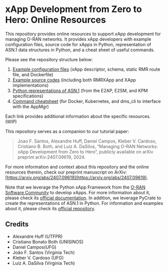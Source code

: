 # xApp Development from Zero to Hero: Online Resources

This repository provides online resources to support xApp development for managing O-RAN networks. It provides xApp developers with example configuration files, source code for xApps in Python, representation of ASN.1 data structures in Python, and a cheat sheet of useful commands. 
 
Please see the repository structure below:

1. [Example configuration files](/configuration_files/) (xApp descriptor, schema, static RMR route file, and Dockerfile)
2. [Example source codes](/source_code/) (including both RMRXApp and XApp implementations)
3. [Python representations of ASN.1](/asn1/) (from the E2AP, E2SM, and KPM specifications)
4. [Command cheatsheet](/example_commands/) (for Docker, Kubernetes, and dms_cli to interface with the AppMgr)

Each link provides additional information about the specific resources. (WIP)


This repository serves as a companion to our tutorial paper:
> Joao F. Santos, Alexandre Huff, Daniel Campos, Kleber V. Cardoso, Cristiano B. Both, and Luiz A.
DaSilva, “Managing O-RAN Networks: xApp Development from Zero to Hero”, publicly available on arXiv
preprint arXiv:2407.09619, 2024.

For more information and context about this repository and the online resources therein, check our preprint manuscript on ArXiv: [https://arxiv.org/abs/2407.09619](https://arxiv.org/abs/2407.09619).

Note that we leverage the Python xApp Framework from the [O-RAN Software Community](https://o-ran-sc.org/) to develop xApps. For more information about it, please check its [official documentation](https://docs.o-ran-sc.org/projects/o-ran-sc-ric-plt-xapp-frame-py/en/latest/).
In addition, we leverage PyCrate to create the representations of ASN.1 in Python. For information and examples about it, please check its [official repository](https://github.com/pycrate-org/pycrate).

## Credits
- Alexandre Huff (UTFPR)
- Cristiano Bonato Both (UNISINOS)
- Daniel Campos(UFG)
- João F. Santos (Virginia Tech)
- Kleber V. Cardoso (UFG)
- Luiz A. DaSilva (Virginia Tech)
